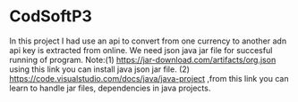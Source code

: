 # CodSoftP3
In this project I had use an api to convert from one currency to another adn api key is extracted from online. We need json java jar file for succesful running of program.
Note:(1) https://jar-download.com/artifacts/org.json using this link you can install java json jar file.
(2) https://code.visualstudio.com/docs/java/java-project ,from this link you can learn to handle jar files, dependencies in java projects.
